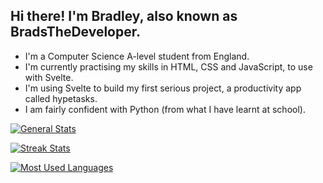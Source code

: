 ## Hi there! I'm Bradley, also known as BradsTheDeveloper.
- I'm a Computer Science A-level student from England.
- I'm currently practising my skills in HTML, CSS and JavaScript, to use with Svelte.
- I'm using Svelte to build my first serious project, a productivity app called hypetasks.
- I am fairly confident with Python (from what I have learnt at school).

[![General Stats](https://github-readme-stats.vercel.app/api?username=BradsTheDeveloper&theme=tokyonight&show_icons=true&include_all_commits=true)](https://github.com/anuraghazra/github-readme-stats)

[![Streak Stats](https://streak-stats.demolab.com?user=BradsTheDeveloper&theme=tokyonight-duo&include_all_commits=true)](https://git.io/streak-stats)

[![Most Used Languages](https://github-readme-stats.vercel.app/api/top-langs/?username=BradsTheDeveloper&theme=tokyonight&layout=compact)](https://github.com/anuraghazra/github-readme-stats)
